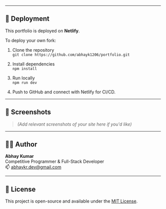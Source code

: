 
---

## 🚀 Deployment

This portfolio is deployed on **Netlify**.

To deploy your own fork:

1. Clone the repository  
   `git clone https://github.com/abhayk1206/portfolio.git`

2. Install dependencies  
   `npm install`

3. Run locally  
   `npm run dev`

4. Push to GitHub and connect with Netlify for CI/CD.

---

## 📸 Screenshots

> _(Add relevant screenshots of your site here if you'd like)_

---

## 🧑‍💼 Author

**Abhay Kumar**  
Competitive Programmer & Full-Stack Developer  
📫 [abhaykr.dev@gmail.com](mailto:abhaykr.dev@gmail.com)

---

## 📄 License

This project is open-source and available under the [MIT License](LICENSE).
